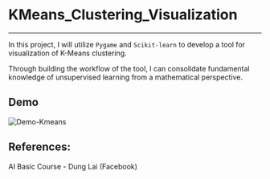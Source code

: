 # KMeans_Clustering_Visualization
---

In this project, I will utilize `Pygame` and `Scikit-learn` to develop a tool for visualization of K-Means clustering.

Through building the workflow of the tool, I can consolidate fundamental knowledge of unsupervised learning from a mathematical perspective.

## Demo

![Demo-Kmeans](https://raw.githubusercontent.com/tuanspjain/KMeans_Clustering_Visualization/master/Demo-Visualization.gif)
## References:

AI Basic Course - Dung Lai (Facebook)
